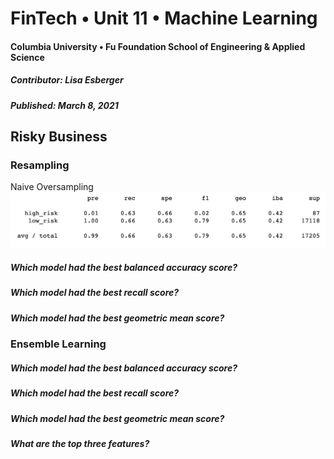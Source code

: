 # FinTech • Unit 11 • Machine Learning
#### Columbia University • Fu Foundation School of Engineering & Applied Science
##### Contributor:  Lisa Esberger
##### Published:  March 8, 2021

## Risky Business


### Resampling
Naive Oversampling
![Oversampling-Report](https://github.com/1monalisa1/11-Machine-Learning/blob/03f0d9d1ec40e49b6c36bbb1c74f4bf53964ae63/Resources/11-Report-Oversamplng.jpg)

##### *Which model had the best balanced accuracy score?*

##### *Which model had the best recall score?*

##### *Which model had the best geometric mean score?*



### Ensemble Learning

##### *Which model had the best balanced accuracy score?*

##### *Which model had the best recall score?*

##### *Which model had the best geometric mean score?*

##### *What are the top three features?*
